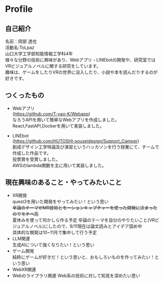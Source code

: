 # Profile
## 自己紹介
名前：岡部 透也  
活動名:ToLpaz  
山口大学工学部知能情報工学科4年  
様々な分野の技術に興味があり、Webアプリ・LINEbotの開発や、研究室ではVRビジュアルノベルに関する研究をしています。  
趣味は、ゲームをしたりVRの世界に没入したり、小説や本を読んだりするのが好きです。  

## つくったもの
* Webアプリ  
(https://github.com/T-yao-K/Webapp)  
なろうAPIを用いて簡単なWebアプリを作成しました。  
React,FastAPI,Dockerを用いて実装しました。  

* LINEbot  
  (https://github.com/HUTOSHI-souseidesign/Support_Camper)  
創成デザイン工学特論及び演習というハッカソンを行う授業にて、チームで作成した作品です。  
投票賞を受賞しました。  
AWSのlambda関数を主に用いて実装しました。  

## 現在興味のあること・やってみたいこと
* XR開発  
quest3を用いた開発をやってみたい！という思い   
~~卒論のテーマがMR技術とモーションキャプチャーを使った開発に決まったのでモチベ高~~  
夏休みを使って何かしら作る予定
卒論のテーマを自分のやりたいこと(VRビジュアルノベル)にしたので、9/11現在は論文読みとアイデア固め中  
具体的な開発は10~11月で集中して行う予定  
* LLM関連  
生成AIについて強くなりたい！という思い  
* ゲーム開発  
純粋にゲームが好きだ！という思いと、おもしろいものを作ってみたい！という思い
* WebXR関連
* Webのライブラリ関連
Web系の技術に対して知見を深めたい思い
